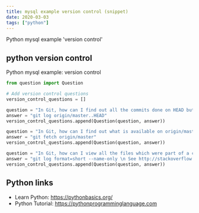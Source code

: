 ```yaml
---
title: mysql example version control (snippet)
date: 2020-03-03
tags: ["python"]
---
```

Python mysql example 'version control'


## python version control

Python mysql example: version control

```python
from question import Question

# Add version control questions
version_control_questions = []

question = "In Git, how can I find out all the commits done on HEAD but not pushed to origin ?"
answer = "git log origin/master..HEAD"
version_control_questions.append(Question(question, answer))

question = "In Git, how can I find out what is available on origin/master for me to fetch ?"
answer = "git fetch origin/master"
version_control_questions.append(Question(question, answer))

question = "In Git, how can I view all the files which were part of a commit ?"
answer = "git log format=short --name-only \n See http://stackoverflow.com/questions/424071/how-do-i-list-all-the-files-for-a-commit-in-git"
version_control_questions.append(Question(question, answer))


```

## Python links

- Learn Python: https://pythonbasics.org/
- Python Tutorial: https://pythonprogramminglanguage.com
